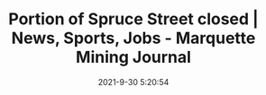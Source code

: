 ---
"title": "Portion of Spruce Street closed | News, Sports, Jobs - Marquette Mining Journal"
"date": "2021-9-30 5:20:54"
"feed_name": "GOOGLENEWSMINING"
"feed_website": "https://news.google.com/search?q=mining%2Bincident&hl=en-US&gl=US&ceid=US:en"
"feed_rss": "https://news.google.com/rss/search?q=mining%2Bincident&hl=en-US&gl=US&ceid=US:en"
"link": "https://www.miningjournal.net/news/local/2021/09/portion-of-spruce-street-closed/"
"source": "{'href': 'https://www.miningjournal.net', 'title': 'Marquette Mining Journal'}"
"file": "_posts/2021-1-1-6f883dcd75fe31f533dd9223baf4ac94938f58be.md"
"accident": "0"
"drilling": "0"
"dead": "0"
"injured": "0"
"arrested": "0"
"where": "unknown site"
"causes": "unknown"
"place": "unknown place"
---
